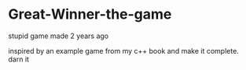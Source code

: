 # Great-Winner-the-game
stupid game made 2 years ago

inspired by an example game from my c++ book and make it complete.  
darn it
